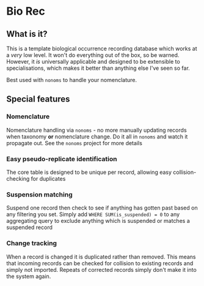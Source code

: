# Bio Rec

## What is it?
This is a template biological occurrence recording database which works at a *very* low level. It won't do everything out of the box, so be warned. However, it *is* universally applicable and designed to be extensible to specialisations, which makes it better than anything else I've seen so far.

Best used with `nonoms` to handle your nomenclature.

## Special features

### Nomenclature
Nomenclature handling via `nonoms` - no more manually updating records when taxonomy **or** nomenclature change. Do it all in `nonoms` and watch it propagate out. See the `nonoms` project for more details

### Easy pseudo-replicate identification
The core table is designed to be unique per record, allowing easy collision-checking for duplicates

### Suspension matching
Suspend one record then check to see if anything has gotten past based on any filtering you set. Simply add `WHERE SUM(is_suspended) = 0` to any aggregating query to exclude anything which is suspended or matches a suspended record

### Change tracking
When a record is changed it is duplicated rather than removed. This means that incoming records can be checked for collision to existing records and simply not imported. Repeats of corrected records simply don't make it into the system again.